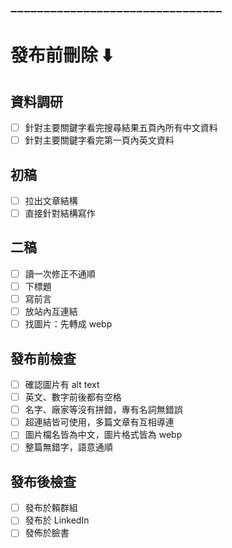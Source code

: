

















➖➖➖➖➖➖➖➖➖➖➖➖➖➖➖➖➖➖➖➖➖➖➖➖➖➖➖➖➖➖➖➖
# 發布前刪除 ⬇️

## 資料調研
- [ ] 針對主要關鍵字看完搜尋結果五頁內所有中文資料
- [ ] 針對主要關鍵字看完第一頁內英文資料
## 初稿
- [ ] 拉出文章結構
- [ ] 直接針對結構寫作
## 二稿
- [ ] 讀一次修正不通順
- [ ] 下標題
- [ ] 寫前言
- [ ] 放站內互連結
- [ ] 找圖片：先轉成 webp
## 發布前檢查
- [ ] 確認圖片有 alt text
- [ ] 英文、數字前後都有空格
- [ ] 名字、廠家等沒有拼錯，專有名詞無錯誤
- [ ] 超連結皆可使用，多篇文章有互相導連
- [ ] 圖片檔名皆為中文，圖片格式皆為 webp
- [ ] 整篇無錯字，語意通順
## 發布後檢查
- [ ] 發布於賴群組
- [ ] 發布於 LinkedIn
- [ ] 發佈於臉書
